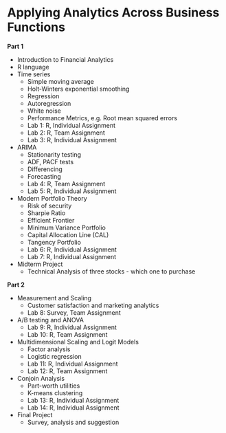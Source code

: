 # Applying Analytics Across Business Functions

**Part 1**

- Introduction to Financial Analytics
- R language
- Time series
  - Simple moving average
  - Holt-Winters exponential smoothing
  - Regression
  - Autoregression
  - White noise
  - Performance Metrics, e.g. Root mean squared errors
  - Lab 1: R, Individual Assignment
  - Lab 2: R, Team Assignment
  - Lab 3: R, Individual Assignment
- ARIMA
  - Stationarity testing
  - ADF, PACF tests
  - Differencing
  - Forecasting
  - Lab 4: R, Team Assignment
  - Lab 5: R, Individual Assignment
- Modern Portfolio Theory
  - Risk of security
  - Sharpie Ratio
  - Efficient Frontier
  - Minimum Variance Portfolio
  - Capital Allocation Line (CAL)
  - Tangency Portfolio
  - Lab 6: R, Individual Assignment
  - Lab 7: R, Individual Assignment
- Midterm Project
  - Technical Analysis of three stocks - which one to purchase

**Part 2**

- Measurement and Scaling
  - Customer satisfaction and marketing analytics
  - Lab 8: Survey, Team Assignment
- A/B testing and ANOVA
  - Lab 9: R, Individual Assignment
  - Lab 10: R, Team Assignment
- Multidimensional Scaling and Logit Models
  - Factor analysis
  - Logistic regression
  - Lab 11: R, Individual Assignment
  - Lab 12: R, Team Assignment
- Conjoin Analysis
  - Part-worth utilities
  - K-means clustering
  - Lab 13: R, Individual Assignment
  - Lab 14: R, Individual Assignment
- Final Project
  - Survey, analysis and suggestion
